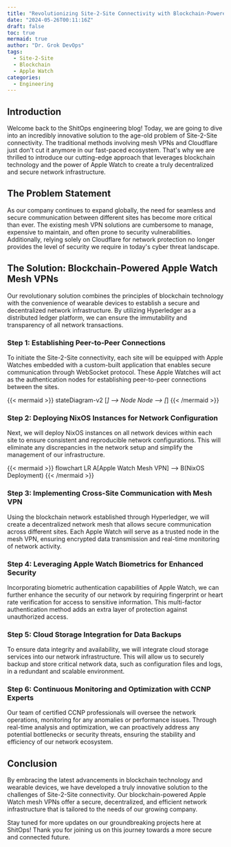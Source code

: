 ```yaml
---
title: "Revolutionizing Site-2-Site Connectivity with Blockchain-Powered Apple Watch Mesh VPNs"
date: "2024-05-26T00:11:16Z"
draft: false
toc: true
mermaid: true
author: "Dr. Grok DevOps"
tags:
  - Site-2-Site
  - Blockchain
  - Apple Watch
categories:
  - Engineering
---
```


## Introduction

Welcome back to the ShitOps engineering blog! Today, we are going to dive into an incredibly innovative solution to the age-old problem of Site-2-Site connectivity. The traditional methods involving mesh VPNs and Cloudflare just don't cut it anymore in our fast-paced ecosystem. That's why we are thrilled to introduce our cutting-edge approach that leverages blockchain technology and the power of Apple Watch to create a truly decentralized and secure network infrastructure.

## The Problem Statement

As our company continues to expand globally, the need for seamless and secure communication between different sites has become more critical than ever. The existing mesh VPN solutions are cumbersome to manage, expensive to maintain, and often prone to security vulnerabilities. Additionally, relying solely on Cloudflare for network protection no longer provides the level of security we require in today's cyber threat landscape.

## The Solution: Blockchain-Powered Apple Watch Mesh VPNs

Our revolutionary solution combines the principles of blockchain technology with the convenience of wearable devices to establish a secure and decentralized network infrastructure. By utilizing Hyperledger as a distributed ledger platform, we can ensure the immutability and transparency of all network transactions. 

### Step 1: Establishing Peer-to-Peer Connections

To initiate the Site-2-Site connectivity, each site will be equipped with Apple Watches embedded with a custom-built application that enables secure communication through WebSocket protocol. These Apple Watches will act as the authentication nodes for establishing peer-to-peer connections between the sites.

{{< mermaid >}}
stateDiagram-v2
  [*] --> Node
  Node --> [*]
{{< /mermaid >}}

### Step 2: Deploying NixOS Instances for Network Configuration

Next, we will deploy NixOS instances on all network devices within each site to ensure consistent and reproducible network configurations. This will eliminate any discrepancies in the network setup and simplify the management of our infrastructure.

{{< mermaid >}}
flowchart LR
  A[Apple Watch Mesh VPN] --> B(NixOS Deployment)
{{< /mermaid >}}

### Step 3: Implementing Cross-Site Communication with Mesh VPN

Using the blockchain network established through Hyperledger, we will create a decentralized network mesh that allows secure communication across different sites. Each Apple Watch will serve as a trusted node in the mesh VPN, ensuring encrypted data transmission and real-time monitoring of network activity.

### Step 4: Leveraging Apple Watch Biometrics for Enhanced Security

Incorporating biometric authentication capabilities of Apple Watch, we can further enhance the security of our network by requiring fingerprint or heart rate verification for access to sensitive information. This multi-factor authentication method adds an extra layer of protection against unauthorized access.

### Step 5: Cloud Storage Integration for Data Backups

To ensure data integrity and availability, we will integrate cloud storage services into our network infrastructure. This will allow us to securely backup and store critical network data, such as configuration files and logs, in a redundant and scalable environment.

### Step 6: Continuous Monitoring and Optimization with CCNP Experts

Our team of certified CCNP professionals will oversee the network operations, monitoring for any anomalies or performance issues. Through real-time analysis and optimization, we can proactively address any potential bottlenecks or security threats, ensuring the stability and efficiency of our network ecosystem.

## Conclusion

By embracing the latest advancements in blockchain technology and wearable devices, we have developed a truly innovative solution to the challenges of Site-2-Site connectivity. Our blockchain-powered Apple Watch mesh VPNs offer a secure, decentralized, and efficient network infrastructure that is tailored to the needs of our growing company.

Stay tuned for more updates on our groundbreaking projects here at ShitOps! Thank you for joining us on this journey towards a more secure and connected future.